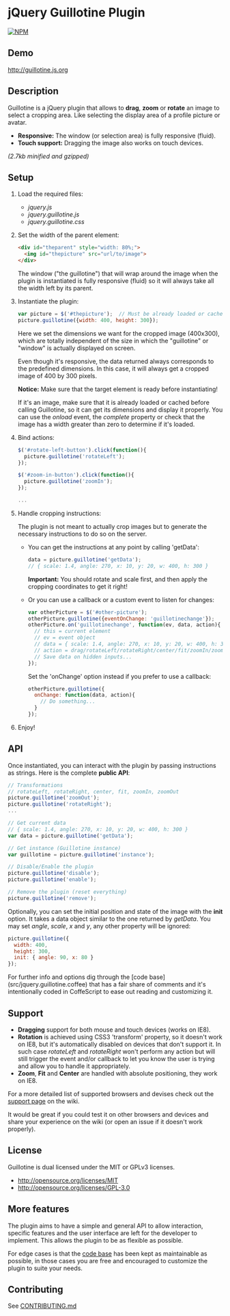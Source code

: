 jQuery Guillotine Plugin
========================

[![NPM](https://nodei.co/npm/guillotine.png?mini=true)](https://npmjs.org/package/guillotine)

Demo
----
<http://guillotine.js.org>


Description
-----------
Guillotine is a jQuery plugin that allows to **drag**, **zoom** or **rotate**
an image to select a cropping area. Like selecting the display area of a
profile picture or avatar.

* **Responsive:** The window (or selection area) is fully responsive (fluid).
* **Touch support:** Dragging the image also works on touch devices.

*(2.7kb minified and gzipped)*


Setup
-----
1.  Load the required files:
    * *jquery.js*
    * *jquery.guillotine.js*
    * *jquery.guillotine.css*

2.  Set the width of the parent element:
    ```html
    <div id="theparent" style="width: 80%;">
      <img id="thepicture" src="url/to/image">
    </div>
    ```

    The window ("the guillotine") that will wrap around the image when the
    plugin is instantiated is fully responsive (fluid) so it will always take
    all the width left by its parent.

3.  Instantiate the plugin:
    ```javascript
    var picture = $('#thepicture');  // Must be already loaded or cached!
    picture.guillotine({width: 400, height: 300});
    ```

    Here we set the dimensions we want for the cropped image (400x300), which
    are totally independent of the size in which the "guillotine" or "window"
    is actually displayed on screen.

    Even though it's responsive, the data returned always corresponds to the
    predefined dimensions. In this case, it will always get a cropped image of
    400 by 300 pixels.

    **Notice:** Make sure that the target element is ready before instantiating!

    If it's an image, make sure that it is already loaded or cached before
    calling Guillotine, so it can get its dimensions and display it properly.
    You can use the *onload* event, the *complete* property or check that the
    image has a width greater than zero to determine if it's loaded.


4.  Bind actions:
    ```javascript
    $('#rotate-left-button').click(function(){
      picture.guillotine('rotateLeft');
    });

    $('#zoom-in-button').click(function(){
      picture.guillotine('zoomIn');
    });

    ...
    ```

5.  Handle cropping instructions:

    The plugin is not meant to actually crop images but to generate the
    necessary instructions to do so on the server.

    *   You can get the instructions at any point by calling 'getData':
        ```javascript
        data = picture.guillotine('getData');
        // { scale: 1.4, angle: 270, x: 10, y: 20, w: 400, h: 300 }
        ```

        **Important:** You should rotate and scale first, and then apply
        the cropping coordinates to get it right!

    *   Or you can use a callback or a custom event to listen for changes:
        ```javascript
        var otherPicture = $('#other-picture');
        otherPicture.guillotine({eventOnChange: 'guillotinechange'});
        otherPicture.on('guillotinechange', function(ev, data, action){
          // this = current element
          // ev = event object
          // data = { scale: 1.4, angle: 270, x: 10, y: 20, w: 400, h: 300 }
          // action = drag/rotateLeft/rotateRight/center/fit/zoomIn/zoomOut
          // Save data on hidden inputs...
        });
        ```

        Set the 'onChange' option instead if you prefer to use a callback:
        ```javascript
        otherPicture.guillotine({
          onChange: function(data, action){
            // Do something...
          }
        });
        ```

6.  Enjoy!


API
---
Once instantiated, you can interact with the plugin by passing instructions as strings.
Here is the complete **public API**:

```javascript
// Transformations
// rotateLeft, rotateRight, center, fit, zoomIn, zoomOut
picture.guillotine('zoomOut');
picture.guillotine('rotateRight');
...

// Get current data
// { scale: 1.4, angle: 270, x: 10, y: 20, w: 400, h: 300 }
var data = picture.guillotine('getData');

// Get instance (Guillotine instance)
var guillotine = picture.guillotine('instance');

// Disable/Enable the plugin
picture.guillotine('disable');
picture.guillotine('enable');

// Remove the plugin (reset everything)
picture.guillotine('remove');

```

Optionally, you can set the initial position and state of the image with the
**init** option. It takes a data object similar to the one returned by *getData*.
You may set *angle*, *scale*, *x* and *y*, any other property will be ignored:
```javascript
picture.guillotine({
  width: 400,
  height: 300,
  init: { angle: 90, x: 80 }
});

```

For further info and options dig through the [code base] (src/jquery.guillotine.coffee)
that has a fair share of comments and it's intentionally coded in CoffeScript
to ease out reading and customizing it.


Support
-------
* **Dragging** support for both mouse and touch devices (works on IE8).
* **Rotation** is achieved using CSS3 'transform' property, so it doesn't work
  on IE8, but it's automatically disabled on devices that don't support it.
  In such case *rotateLeft* and *rotateRight* won't perform any action but will
  still trigger the event and/or callback to let you know the user is trying and
  allow you to handle it appropriately.
* **Zoom**, **Fit** and **Center** are handled with absolute positioning,
  they work on IE8.

For a more detailed list of supported browsers and devises check out the
[support page](//github.com/matiasgagliano/guillotine/wiki/Support) on the wiki.

It would be great if you could test it on other browsers and devices and share
your experience on the wiki (or open an issue if it doesn't work properly).


License
-------
Guillotine is dual licensed under the MIT or GPLv3 licenses.
* <http://opensource.org/licenses/MIT>
* <http://opensource.org/licenses/GPL-3.0>


More features
-------------
The plugin aims to have a simple and general API to allow interaction, specific
features and the user interface are left for the developer to implement.
This allows the plugin to be as flexible as possible.

For edge cases is that the [code base](src/jquery.guillotine.coffee)
has been kept as maintainable as possible, in those cases you are free and
encouraged to customize the plugin to suite your needs.


Contributing
------------
See [CONTRIBUTING.md](CONTRIBUTING.md)
